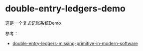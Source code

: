 # double-entry-ledgers-demo

这是一个复式记账系统Demo



参考：
- [double-entry-ledgers-missing-primitive-in-modern-software](https://pgrs.net/2025/06/17/double-entry-ledgers-missing-primitive-in-modern-software/)